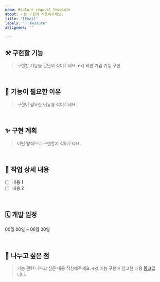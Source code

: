 ```yaml
---
name: Feature request template
about: 기능 구현에 사용해주세요.
title: "[Feat]"
labels: "✨ Feature"
assignees: ''

---
```


## ⚒️ 구현할 기능
> 구현할 기능을 간단히 적어주세요.
ex) 회원 가입 기능 구현

<br>

## 🎯 기능이 필요한 이유
> 구현이 필요한 이유를 적어주세요.

<br>

## ✨ 구현 계획
> 어떤 방식으로 구현할지 적어주세요.

<br>

## 📝 작업 상세 내용
<!-- 기능 구현에 필요한 체크 리스트를 작성해주세요. -->
- [ ] 내용 1
- [ ] 내용 2

<br>

## 🗓️ 개발 일정
<!-- 예상 기간을 작성해주세요. -->
00월 00일 ~ 00월 00일

<br>

## 🌱 나누고 싶은 점
> 기능 관련 나누고 싶은 내용 작성해주세요.
ex) 기능 구현에 참고한 내용 [링크](https://develop.tistory.com/)입니다.

<br>
